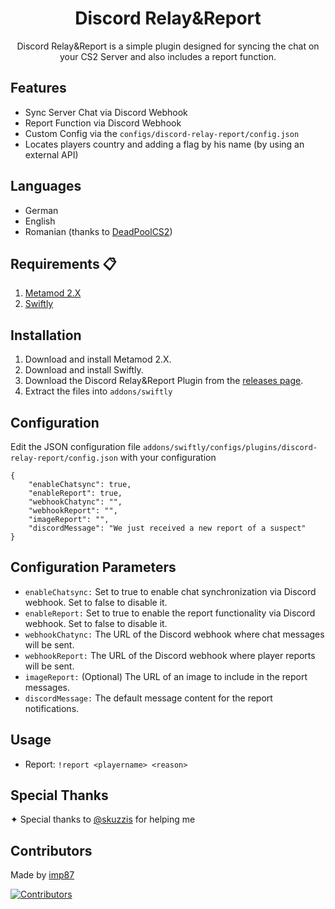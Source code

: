 <div align="center">
    <h1>Discord Relay&Report</h1>
</div>

<div align="center">Discord Relay&Report is a simple plugin designed for syncing the chat on your CS2 Server and also includes a report function.
</div>




## Features

- Sync Server Chat via Discord Webhook
- Report Function via Discord Webhook
- Custom Config via the `configs/discord-relay-report/config.json`
- Locates players country and adding a flag by his name (by using an external API)

## Languages

- German
- English
- Romanian (thanks to [DeadPoolCS2](https://github.com/DeadPoolCS2))

## Requirements 📋

1. [Metamod 2.X](https://www.metamod.org)
2. [Swiftly](https://github.com/swiftly-solution/swiftly/)

## Installation

1. Download and install Metamod 2.X.
2. Download and install Swiftly.
3. Download the Discord Relay&Report Plugin from the [releases page](https://github.com/imp87/discord-relay-report).
4. Extract the files into `addons/swiftly`

## Configuration
Edit the JSON configuration file
`addons/swiftly/configs/plugins/discord-relay-report/config.json`
with your configuration
```
{
    "enableChatsync": true,
    "enableReport": true,
    "webhookChatync": "",
    "webhookReport": "",
    "imageReport": "",
    "discordMessage": "We just received a new report of a suspect"
}
```

## Configuration Parameters
- `enableChatsync:` Set to true to enable chat synchronization via Discord webhook. Set to false to disable it.
- `enableReport:` Set to true to enable the report functionality via Discord webhook. Set to false to disable it.
- `webhookChatync:` The URL of the Discord webhook where chat messages will be sent.
- `webhookReport:` The URL of the Discord webhook where player reports will be sent.
- `imageReport:` (Optional) The URL of an image to include in the report messages.
- `discordMessage:` The default message content for the report notifications.
## Usage

- Report: `!report <playername> <reason>`

## Special Thanks

✦ Special thanks to [@skuzzis](https://github.com/skuzzis) for helping me

## Contributors

Made by [imp87](https://github.com/imp87)

[![Contributors](https://img.shields.io/github/contributors/imp87/discord-relay-report)](https://github.com/imp87/discord-relay-report/graphs/contributors)

